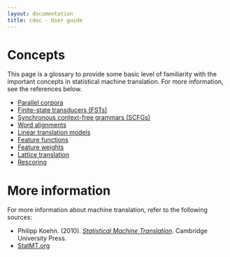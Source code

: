 ```yaml
---
layout: documentation
title: cdec - User guide
---
```

# Concepts

This page is a glossary to provide some basic level of familiarity with the important concepts in statistical machine translation. For more information, see the references below.

- [Parallel corpora](parallel-corpora.html)
- [Finite-state transducers (FSTs)](fsts.html)
- [Synchronous context-free grammars (SCFGs)](scfgs.html)
- [Word alignments](alignment.html)
- [Linear translation models](linear-models.html)
- [Feature functions](feature_functions.html)
- [Feature weights](weights.html)
- [Lattice translation](lattices.html)
- [Rescoring](rescoring.html)

# More information

For more information about machine translation, refer to the following sources:

 - Philipp Koehn. (2010). [*Statistical Machine Translation*](http://www.amazon.com/gp/product/0521874157). Cambridge University Press.
 - [StatMT.org](http://www.statmt.org/)


